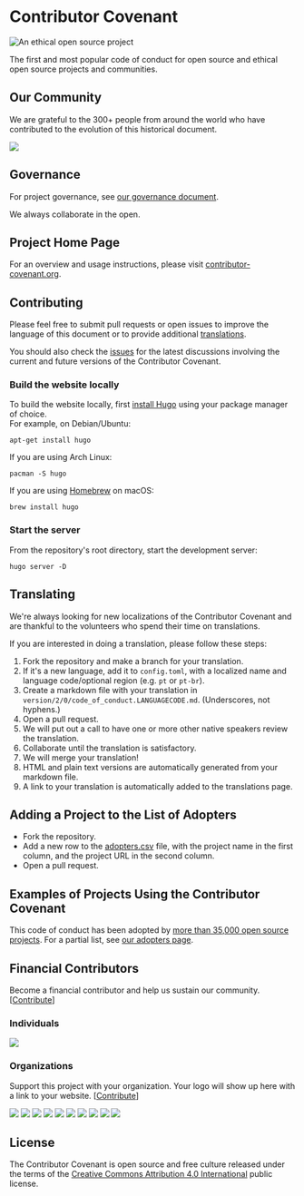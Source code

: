 Contributor Covenant
====================
![An ethical open source project](https://img.shields.io/badge/open-ethical-%234baaaa "An ethical open source project")

The first and most popular code of conduct for open source and ethical open source projects and communities.

## Our Community
We are grateful to the 300+ people from around the world who have contributed to the evolution of this historical document.

<a href="https://github.com/ContributorCovenant/contributor_covenant/graphs/contributors"><img src="https://opencollective.com/contributor-covenant/contributors.svg?width=890&button=false" /></a>

## Governance
For project governance, see [our governance document](GOVERNANCE.md).

We always collaborate in the open. 

## Project Home Page

For an overview and usage instructions, please visit 
[contributor-covenant.org](https://contributor-covenant.org/).

## Contributing

Please feel free to submit pull requests or open issues to improve the language of this document 
or to provide additional [translations](https://www.contributor-covenant.org/translations).

You should also check the [issues](https://github.com/ContributorCovenant/contributor_covenant/issues)
for the latest discussions involving the current and future versions of the Contributor Covenant.

### Build the website locally
To build the website locally, first [install Hugo](https://gohugo.io/getting-started/installing)
using your package manager of choice.  
For example, on Debian/Ubuntu:
```
apt-get install hugo
```

If you are using Arch Linux:
```
pacman -S hugo
```

If you are using [Homebrew](https://brew.sh) on macOS:
```
brew install hugo
```

### Start the server
From the repository's root directory, start the development server:
```
hugo server -D
```

## Translating

We're always looking for new localizations of the Contributor Covenant and are thankful to the volunteers who spend their time on translations.

If you are interested in doing a translation, please follow these steps:

1. Fork the repository and make a branch for your translation.
1. If it's a new language, add it to `config.toml`,
  with a localized name and language code/optional region (e.g. `pt` or `pt-br`).
1. Create a markdown file with your translation in `version/2/0/code_of_conduct.LANGUAGECODE.md`. (Underscores, not hyphens.)
1. Open a pull request.
1. We will put out a call to have one or more other native speakers review the translation.
1. Collaborate until the translation is satisfactory.
1. We will merge your translation!
1. HTML and plain text versions are automatically generated from your markdown file.
1. A link to your translation is automatically added to the translations page.

## Adding a Project to the List of Adopters

* Fork the repository.
* Add a new row to the [adopters.csv](static/adopters.csv) file,
  with the project name in the first column, and the project URL in the second column.
* Open a pull request.

## Examples of Projects Using the Contributor Covenant

This code of conduct has been adopted by 
[more than 35,000 open source projects](https://github.com/search?q=%22This+Code+of+Conduct+is+adapted+from+the+[Contributor+Covenant]%22+fork%3Afalse&type=Code).
For a partial list, see [our adopters page](https://www.contributor-covenant.org/adopters.html).

## Financial Contributors

Become a financial contributor and help us sustain our community. [[Contribute](https://opencollective.com/contributor-covenant/contribute)]

### Individuals

<a href="https://opencollective.com/contributor-covenant"><img src="https://opencollective.com/contributor-covenant/individuals.svg?width=890"></a>

### Organizations

Support this project with your organization. Your logo will show up here with a link to your website. [[Contribute](https://opencollective.com/contributor-covenant/contribute)]

<a href="https://opencollective.com/contributor-covenant/organization/0/website"><img src="https://opencollective.com/contributor-covenant/organization/0/avatar.svg"></a>
<a href="https://opencollective.com/contributor-covenant/organization/1/website"><img src="https://opencollective.com/contributor-covenant/organization/1/avatar.svg"></a>
<a href="https://opencollective.com/contributor-covenant/organization/2/website"><img src="https://opencollective.com/contributor-covenant/organization/2/avatar.svg"></a>
<a href="https://opencollective.com/contributor-covenant/organization/3/website"><img src="https://opencollective.com/contributor-covenant/organization/3/avatar.svg"></a>
<a href="https://opencollective.com/contributor-covenant/organization/4/website"><img src="https://opencollective.com/contributor-covenant/organization/4/avatar.svg"></a>
<a href="https://opencollective.com/contributor-covenant/organization/5/website"><img src="https://opencollective.com/contributor-covenant/organization/5/avatar.svg"></a>
<a href="https://opencollective.com/contributor-covenant/organization/6/website"><img src="https://opencollective.com/contributor-covenant/organization/6/avatar.svg"></a>
<a href="https://opencollective.com/contributor-covenant/organization/7/website"><img src="https://opencollective.com/contributor-covenant/organization/7/avatar.svg"></a>
<a href="https://opencollective.com/contributor-covenant/organization/8/website"><img src="https://opencollective.com/contributor-covenant/organization/8/avatar.svg"></a>
<a href="https://opencollective.com/contributor-covenant/organization/9/website"><img src="https://opencollective.com/contributor-covenant/organization/9/avatar.svg"></a>

## License

The Contributor Covenant is open source and free culture released under the terms of the 
[Creative Commons Attribution 4.0 International](LICENSE.md) public license.
